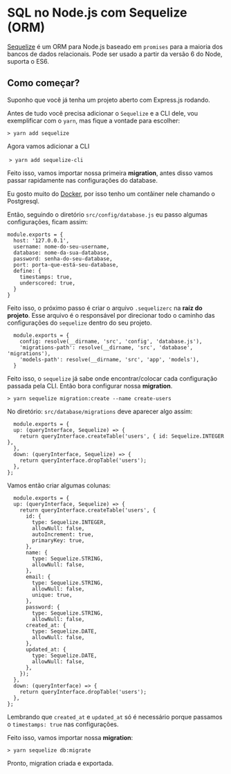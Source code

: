 # SQL no Node.js com Sequelize (ORM)

[Sequelize](https://sequelize.org/v5/manual/) é um ORM para Node.js baseado em `promises` para a maioria dos bancos de dados relacionais. Pode ser usado a partir da versão 6 do Node, suporta o ES6.

## Como começar?

Suponho que você já tenha um projeto aberto com Express.js rodando.

Antes de tudo você precisa adicionar o `Sequelize` e a CLI dele, vou exemplificar com o `yarn`, mas fique a vontade para escolher:

 `> yarn add sequelize` 
 
Agora vamos adicionar a CLI


&nbsp;`> yarn add sequelize-cli` 

Feito isso, vamos importar nossa primeira **migration**, antes disso vamos passar rapidamente nas configurações do database.

Eu gosto muito do [Docker](https://www.docker.com/), por isso tenho um contâiner nele chamando o Postgresql. 

Então, seguindo o diretório `src/config/database.js` eu passo algumas configurações, ficam assim:

```
module.exports = {
  host: '127.0.0.1',
  username: nome-do-seu-username,
  database: nome-da-sua-database,
  password: senha-do-seu-database,
  port: porta-que-está-seu-database,
  define: {
    timestamps: true,
    underscored: true,
  }
}
```

Feito isso, o próximo passo é criar o arquivo `.sequelizerc` na **raíz do projeto**. Esse arquivo é o responsável por direcionar todo o caminho das configurações do `sequelize` dentro do seu projeto.

```
  module.exports = {
    config: resolve(__dirname, 'src', 'config', 'database.js'),
    'migrations-path': resolve(__dirname, 'src', 'database', 'migrations'),
    'models-path': resolve(__dirname, 'src', 'app', 'models'),
  }
```

Feito isso, o `sequelize` já sabe onde encontrar/colocar cada configuração passada pela CLI. Então bora configurar nossa **migration**.

`> yarn sequelize migration:create --name create-users`

No diretório: `src/database/migrations` deve aparecer algo assim: 

```
  module.exports = {
  up: (queryInterface, Sequelize) => {
    return queryInterface.createTable('users', { id: Sequelize.INTEGER },
  },
  down: (queryInterface, Sequelize) => {
    return queryInterface.dropTable('users');
  },
};
```

Vamos então criar algumas colunas: 

```
  module.exports = {
  up: (queryInterface, Sequelize) => {
    return queryInterface.createTable('users', {
      id: {
        type: Sequelize.INTEGER,
        allowNull: false,
        autoIncrement: true,
        primaryKey: true,
      },
      name: {
        type: Sequelize.STRING,
        allowNull: false,
      },
      email: {
        type: Sequelize.STRING,
        allowNull: false,
        unique: true,
      },
      password: {
        type: Sequelize.STRING,
        allowNull: false,
      created_at: {
        type: Sequelize.DATE,
        allowNull: false,
      },
      updated_at: {
        type: Sequelize.DATE,
        allowNull: false,
      },
    });
  },
  down: (queryInterface) => {
    return queryInterface.dropTable('users');
  },
};
```

Lembrando que `created_at` e `updated_at` só é necessário porque passamos o `timestamps: true` nas configurações.

Feito isso, vamos importar nossa **migration**:

`> yarn sequelize db:migrate`

Pronto, migration criada e exportada.

